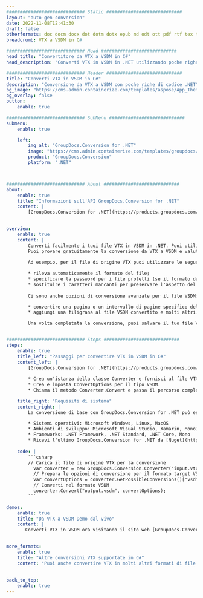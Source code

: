 ```yaml
---
############################# Static ############################
layout: "auto-gen-conversion"
date: 2022-11-08T12:41:30
draft: false
otherformats: doc docm docx dot dotm dotx epub md odt ott pdf rtf tex txt vdx vsdm vsdx vssm vssx vstm vstx vsx vtx xps
breadcrumb: VTX a VSDM in C#

############################# Head ############################
head_title: "Convertitore da VTX a VSDM in C#"
head_description: "Converti VTX in VSDM in .NET utilizzando poche righe di codice. Utilizza l'API di conversione dei documenti di GroupDocs per convertire oltre 160 formati di file."

############################# Header ############################
title: "Converti VTX in VSDM in C#"
description: "Conversione da VTX a VSDM con poche righe di codice .NET"
bg_image: "https://cms.admin.containerize.com/templates/aspose/App_Themes/V3/images/bg/header1.png"
bg_overlay: false
button:
    enable: true

############################# SubMenu ############################
submenu:
    enable: true

    left:
        img_alt: "GroupDocs.Conversion for .NET"
        image: "https://cms.admin.containerize.com/templates/groupdocs/images/product-logos/90x90-noborder/groupdocs-conversion-net.png"
        product: "GroupDocs.Conversion"
        platform: ".NET"



############################# About ############################
about:
    enable: true
    title: "Informazioni sull'API GroupDocs.Conversion for .NET"
    content: |
        [GroupDocs.Conversion for .NET](https://products.groupdocs.com/conversion/net/) può essere utilizzato per convertire Microsoft Word, Excel, PowerPoint, PDF, Visio e altri formati. GroupDocs.Conversion è un'API standalone adatta per sistemi interni e back-end in cui sono richieste prestazioni elevate. Non dipende da alcun software come Microsoft o Open Office.
    

overview:
    enable: true
    content: |
        Converti facilmente i tuoi file VTX in VSDM in .NET. Puoi utilizzare solo un paio di righe di codice C# in qualsiasi piattaforma a tua scelta come: Windows, Linux, macOS.
        Puoi provare gratuitamente la conversione da VTX a VSDM e valutare la qualità dei risultati della conversione. Insieme a semplici scenari di conversione di file, puoi provare opzioni più avanzate per caricare il file di origine VTX e per salvare il risultato di output VSDM. 
        
        Ad esempio, per il file di origine VTX puoi utilizzare le seguenti opzioni di caricamento:

        * rileva automaticamente il formato del file;
        * specificare la password per i file protetti (se il formato del file lo supporta);
        * sostituire i caratteri mancanti per preservare l'aspetto del documento.
        
        Ci sono anche opzioni di conversione avanzate per il file VSDM:

        * convertire una pagina o un intervallo di pagine specifico del documento;
        * aggiungi una filigrana al file VSDM convertito e molti altri.

        Una volta completata la conversione, puoi salvare il tuo file VSDM nel percorso del file locale o in qualsiasi archivio di terze parti come FTP, Amazon S3, Google Drive, Dropbox ecc. Nota: per convertire VTX in {{ TO}} non è necessario alcun software aggiuntivo installato, come MS Office, Open Office, Adobe Acrobat Reader ecc.


############################# Steps ############################
steps:
    enable: true
    title_left: "Passaggi per convertire VTX in VSDM in C#"
    content_left: |
        [GroupDocs.Conversion for .NET](https://products.groupdocs.com/conversion/net/) consente agli sviluppatori di convertire facilmente un file VTX in VSDM con poche righe di codice.
        
        * Crea un'istanza della classe Converter e fornisci al file VTX il percorso completo
        * Crea e imposta ConvertOptions per il tipo VSDM.
        * Chiama il metodo Converter.Convert e passa il percorso completo e il formato (VSDM) come parametro

    title_right: "Requisiti di sistema"
    content_right: |
        La conversione di base con GroupDocs.Conversion for .NET può essere eseguita in pochi semplici passaggi. Le nostre API sono supportate su tutte le principali piattaforme e sistemi operativi. Prima di eseguire il codice seguente, assicurati di avere i seguenti prerequisiti installati sul tuo sistema.

        * Sistemi operativi: Microsoft Windows, Linux, MacOS
        * Ambienti di sviluppo: Microsoft Visual Studio, Xamarin, MonoDevelop
        * Frameworks: .NET Framework, .NET Standard, .NET Core, Mono
        * Ricevi l'ultimo GroupDocs.Conversion for .NET da [Nuget](https://www.nuget.org/packages/groupdocs.conversion)
         
    code: |
        ```csharp    
        // Carica il file di origine VTX per la conversione
          var converter = new GroupDocs.Conversion.Converter("input.vtx");
          // Prepara le opzioni di conversione per il formato target VSDM
          var convertOptions = converter.GetPossibleConversions()["vsdm"].ConvertOptions;
          // Converti nel formato VSDM
          converter.Convert("output.vsdm", convertOptions);
        ```

demos:
    enable: true
    title: "Da VTX a VSDM Demo dal vivo"
    content: |
       Converti VTX in VSDM ora visitando il sito web [GroupDocs.Conversion App](https://products.groupdocs.app/conversion/family). La demo online presenta i seguenti vantaggi
          

more_formats:
    enable: true
    title: "Altre conversioni VTX supportate in C#"
    content: "Puoi anche convertire VTX in molti altri formati di file. Si prega di consultare l'elenco di seguito."
       
       
back_to_top:
    enable: true
---
```

